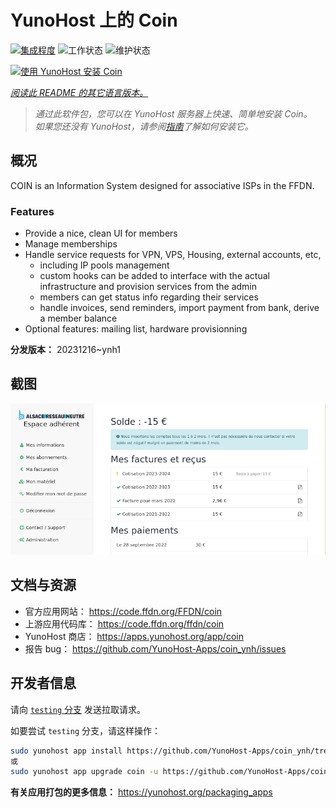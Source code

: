 <!--
注意：此 README 由 <https://github.com/YunoHost/apps/tree/master/tools/readme_generator> 自动生成
请勿手动编辑。
-->

# YunoHost 上的 Coin

[![集成程度](https://dash.yunohost.org/integration/coin.svg)](https://dash.yunohost.org/appci/app/coin) ![工作状态](https://ci-apps.yunohost.org/ci/badges/coin.status.svg) ![维护状态](https://ci-apps.yunohost.org/ci/badges/coin.maintain.svg)

[![使用 YunoHost 安装 Coin](https://install-app.yunohost.org/install-with-yunohost.svg)](https://install-app.yunohost.org/?app=coin)

*[阅读此 README 的其它语言版本。](./ALL_README.md)*

> *通过此软件包，您可以在 YunoHost 服务器上快速、简单地安装 Coin。*  
> *如果您还没有 YunoHost，请参阅[指南](https://yunohost.org/install)了解如何安装它。*

## 概况

COIN is an Information System designed for associative ISPs in the FFDN.

### Features

- Provide a nice, clean UI for members
- Manage memberships
- Handle service requests for VPN, VPS, Housing, external accounts, etc,
    - including IP pools management
    - custom hooks can be added to interface with the actual infrastructure and provision services from the admin
    - members can get status info regarding their services
    - handle invoices, send reminders, import payment from bank, derive a member balance
- Optional features: mailing list, hardware provisionning


**分发版本：** 20231216~ynh1

## 截图

![Coin 的截图](./doc/screenshots/screenshot.png)

## 文档与资源

- 官方应用网站： <https://code.ffdn.org/FFDN/coin>
- 上游应用代码库： <https://code.ffdn.org/ffdn/coin>
- YunoHost 商店： <https://apps.yunohost.org/app/coin>
- 报告 bug： <https://github.com/YunoHost-Apps/coin_ynh/issues>

## 开发者信息

请向 [`testing` 分支](https://github.com/YunoHost-Apps/coin_ynh/tree/testing) 发送拉取请求。

如要尝试 `testing` 分支，请这样操作：

```bash
sudo yunohost app install https://github.com/YunoHost-Apps/coin_ynh/tree/testing --debug
或
sudo yunohost app upgrade coin -u https://github.com/YunoHost-Apps/coin_ynh/tree/testing --debug
```

**有关应用打包的更多信息：** <https://yunohost.org/packaging_apps>
